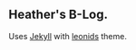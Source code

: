 ## Heather's B-Log. 

Uses [Jekyll](https://jekyllrb.com) with [leonids](https://github.com/renyuanz/leonids) theme.
